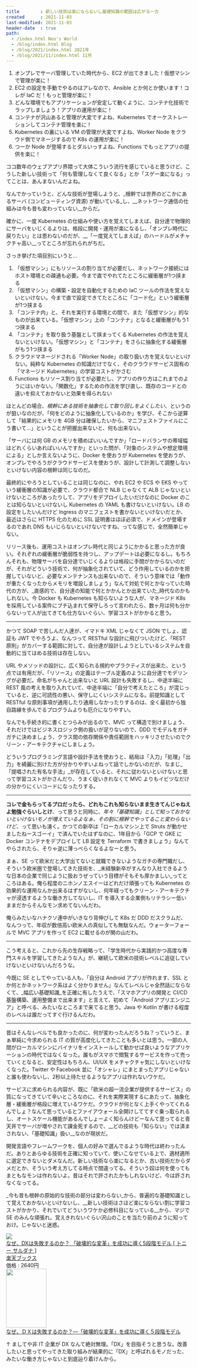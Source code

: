 ```yaml
---
title        : 新しい技術は楽にならないし基礎知識の範囲は広がる一方
created      : 2021-11-03
last-modified: 2021-11-03
header-date  : true
path:
  - /index.html Neo's World
  - /blog/index.html Blog
  - /blog/2021/index.html 2021年
  - /blog/2021/11/index.html 11月
---
```


1. オンプレでサーバ管理していた時代から、EC2 が出てきました！仮想マシンで管理が楽に！
2. EC2 の設定を手動でやるのはアレなので、Ansible とか何とか使います！コレが IaC だ！もっと管理が楽に！
3. どんな環境でもアプリケーションが安定して動くように、コンテナ化技術でラップしましょう！アプリの運用が楽に！
4. コンテナが沢山あると管理が大変ですよね、Kubernetes でオーケストレーションしてコンテナ管理を楽に！
5. Kubernetes の裏にいる VM の管理が大変ですよね、Worker Node をクラウド側でマネージするので K8s の運用が楽に！
6. つーか Node が登場するとダルいっすよね、Functions でもっとアプリの提供を楽に！

ココ数年のウェブアプリ界隈って大体こういう流行を感じていると思うけど、こうした新しい技術って「何も管理しなくて良くなる」とか「スゲー楽になる」ってことは、あんまないんだよね。

なんでかっていうと、どんな技術が登場しようと、_根幹では世界のどこかにあるサーバ (コンピューティング資源) が動いている_し、__ネットワーク通信の仕組みは今も昔も変わっていない__からだ。

確かに、一度 Kubernetes の仕組みや使い方を覚えてしまえば、自分達で物理的にサーバをいじくるよりは、格段に開発・運用が楽になるし、「オンプレ時代に戻りたい」とは思わないのだが、__「一度覚えてしまえば」のハードルがメチャクチャ高い__ってところが忘れられがちだ。

さっき挙げた項目別にいうと…

1. 「仮想マシン」にもリソースの割り当てが必要だし、ネットワーク接続にはホスト環境との疎通も必要。今まで直でやれてたところに緩衝層が1つ挟まる
2. 「仮想マシン」の構築・設定を自動化するための IaC ツールの作法を覚えないといけない。今まで直で設定できてたところに「コード化」という緩衝層が1つ挟まる
3. 「コンテナ内」と、それを実行する環境との間で、また「仮想マシン」的なものが出来ている。「仮想マシン」上の「コンテナ」となると緩衝層がもう1つ挟まる
4. 「コンテナ」を取り扱う基盤として挟まってくる Kubernetes の作法を覚えないといけない。「仮想マシン」と「コンテナ」をさらに抽象化する緩衝層がもう1つ挟まる
5. クラウドマネージドされる「Worker Node」の取り扱い方を覚えないといけない。純粋な Kubernetes の知識だけでなく、そのクラウドサービス固有の「マネージド Kubernetes」の学習コストがかさむ
6. Functions もリソース割り当てが必要だし、アプリの作り方はこれまでのようにはいかない。「関数化」するための作法を学び直し、既存のコードとの違いを抑えておかないと効果を得られない

ほとんどの場合、_根幹にある技術を抽象化して取り回しをよくしたい_、というのが狙いなのだが、「何をどのように抽象化しているのか」を学び、そこから逆算して「結果的にメモリを 4GB 分は確保したいから、マニフェストファイルにこう書いて…」ということが把握出来ないと、何も出来ない。

「サーバには何 GB のメモリを積めばいいんですか」「ロードバランサの帯域幅はどれくらいあればいいんですか」といった問が、「対象のシステムや想定環境による」としか言えないように、Docker を使おうが Kubernetes を使おうが、オンプレでやろうがクラウドサービスを使おうが、設計して計測して調整しないといけない内容の根幹は同じなのだ。

最終的にやろうとしていることは同じなのに、やれ EC2 や ECS や EKS やっていう緩衝層の知識が必要で、クラウド都合で NLB じゃなくて ALB じゃないといけないところがあったりして、アプリをデプロイしたいだけなのに Docker のことは知らないといけないし Kubernetes の YAML も書けないといけない。LB の設定をしたいんだけど Ingress のマニフェストを書かないといけないだとか、最近はさらに HTTPS 化のために SSL 証明書はほぼ必須で、ドメインが登場するのであれ DNS もいじらないといけないですね、ってな感じで、全然簡単じゃない。

リリース後も、運用コストはオンプレ時代と同じようにかかると思った方が良い。それぞれの緩衝層が脆弱性を持つし、アップデートは必要になるし。もちろんそれも、物理サーバを自分達でいじくるよりは格段に手間がかからないのだが、それがどういう技術で、何が抽象化されていて、どう作用しているのかを把握していないと、必要なメンテナンスも出来ないので、そういう意味では「動作が重たくなったからメモリを増設しましょう」なんて対処で何とかなっていた時代の方が、_直感的で、自分達の知能で何とかかんとか出来ていた_時代なのかもしれない。今 Docker も Kubernetes も知らないような人が、マネージド K8s を採用している案件にブチ込まれて保守しろって言われたら、数ヶ月は何も分からないって人が出てきても仕方ないぐらい、学習コストがかかると思う。

---

かつて SOAP で苦しんだ人達が、イマドキ XML じゃなくて JSON でしょ、認証も JWT でやろうよ、なんつって RESTful な設計に飛びついたけど、「REST 原則」がカバーする範囲に対して、自分達が設計しようとしているシステムを自動的に当てはめる技術は存在しない。

URL やメソッドの設計に、広く知られる規約やプラクティスが出来た、という点では有用だが、「リソース」の定義はテーブル定義のように自分達でモデリングが必要だ。命名がちゃんと出来ないと URL 設計も失敗するし、中途半端に REST 風の考えを取り入れていて、中途半端に「自分で考えたところ」が混じっていると、逆に可読性の悪い、保守しにくいシステムになる。前提知識として RESTful な原則事項が通用したり通用しなかったりするのは、全く最初から独自路線を歩んでるプログラムよりも厄介になりやすい。

なんでも手続き的に書くとつらみが出るので、MVC って構造で別けましょう、それだけではビジネスロジック側の扱いが足りないので、DDD でモデルをガチガチに決めましょう、クラス間の依存関係や責任範囲をハッキリさせたいのでクリーン・アーキテクチャにしましょう。

どういうプログラミング言語や設計手法を使おうと、結局は「入力」「処理」「出力」を綺麗に別けた方が分かりやすいよねって話でしかないのだが、なまじ_「提唱された有名な手法」_が存在していると、それに従わないといけないと思って学習コストがかさんだり、うまく従いきれなくて MVC よりもイビツなだけの分かりにくいコードになったりする。

---

__コレで金もらってるプロだったら、どれもこれも知らないまま生きてんじゃねえよ勉強ぐらいしとけ__、って思うと同時に、_年々「基礎知識」として知っておかないといけないモノが増えているよなぁ、その割に根幹でやってること変わらないけど_、って思いも湧く。かつての新卒は「ローカルマシン上で Struts が動かせましたねースゴーイ」で済んでいたはずなのに、1年目から「GCP で GKE に Docker コンテナをデプロイして LB 設定を Terraform で書きましょう」なんてやらされたら、そりゃ逆に薄っぺらくなるよなーと思う。

まぁ、SE って欧米だと大学出てないと就職できないようなガチの専門職だし、そういう欧米圏で登場してきた技術を、_未経験新卒がすんなり入社できるような日本の企業で同じように扱おうぜっていう目標がそもそも厚かましい_ってところはある。俺ら程度のニホンノエスイーはどれだけ頑張っても Kubernetes の効果的な運用なんか出来るはずがないし、何年経ってもクリーン・アーキテクチャが浸透するような働き方してないし、IT を導入する企業側もリテラシー低いままだからそんなモン求めてないんだわ。

俺らみたいなハナクソ連中がいきなり背伸びして K8s だ DDD だスクラムだ、なんつって、年収が数倍高い欧米人の真似しても無駄なんだ。ウォーターフォールで MVC アプリを作って EC2 に載せるのが関の山だわ。

---

こう考えると、これから先の生存戦略って、「学生時代から実践的かつ高度な専門スキルを学習してきたような人」が、継続して欧米の技術レベルに追従していけないといけないんだろうな。

今既に SE としてやっている人も、「自分は Android アプリが作れます、SSL とか何とかネットワーク系はよく分かりません」なんてレベルじゃ全然話にならなくて、_幅広い基礎知識_を正確に有したうえで、「スマホアプリの開発と CI/CD 基盤構築、運用整備まで出来ます」と言えて、初めて「Android アプリエンジニア」と呼べる、みたいなところまで来てると思う。Java や Kotlin が書ける程度のレベルは誰だってすぐ行けるんだわ。

---

昔はそんなレベルでも良かったのに、何が変わったんだろうね？っていうと、まぁ単純に今求められる IT の質が高度化してきたことも多いとは思う。一部の人間がローカルマシンにバイナリをインストールして動かせば良いようなアプリケーションの時代ではなくなった。誰もがスマホで閲覧するサービスを作って売っていくとなると、安定性はもちろん、UI/UX をメチャクチャ気にしないといけなくなった。Twitter や Facebook 並に「オシャレ」にまとまったアプリじゃないと誰も使わないし、2秒以上待たせるようなアプリは作れないワケだ。

サービスに求められる内容が、既に「欧米の超一流企業が提供するサービス」の質になってきていて辛いところなのに、それを実際実現するにあたって、抽象化層・緩衝層が格段に増えているワケだ。クラウドが何となく上手くやってくれるんでしょ？なんて思っているとファイアウォール全開けしててすぐ乗っ取られるし、オートスケール機能があるんでしょーよく知らんけどーなんて思ってると青天井でサーバが増やされて課金死するので、__どの技術も「知らない」では済まされない、「基礎知識」扱い__なのが現状だ。

開発言語やフレームワークを、個人の好みで選んでるような時代は終わったんだ。ありとあらゆる技術を正確に知っていて、使いこなせている上で、適材適所に選定できないとダメなんだ。新しい技術なら楽になるとか、古い技術だからダメだとか、そういう考え方してる時点で間違ってる。そういう奴は何を使ってもまともなモンは作れないよ。昔はそれで許されたかもしれないけど、今は許されなくなってる。

_今も昔も根幹の原始的な技術の部分は変わらない_から、普遍的な基礎知識として覚えておかないといけないし、__新しい技術はさほど楽にならない割に学習コストがかかり、それでいてどういうワケか必修科目になっている__から、マジで SE のみんな頑張れ。覚えきれないぐらい沢山のことを当たり前のように知っておけ。じゃないと迷惑。

<div class="ad-rakuten">
  <div class="ad-rakuten-image">
    <a href="https://hb.afl.rakuten.co.jp/hgc/g00q0722.waxyc9ff.g00q0722.waxyd017/?pc=https%3A%2F%2Fitem.rakuten.co.jp%2Fbook%2F16658980%2F&amp;m=http%3A%2F%2Fm.rakuten.co.jp%2Fbook%2Fi%2F20296159%2F">
      <img src="https://thumbnail.image.rakuten.co.jp/@0_mall/book/cabinet/6599/9784492396599.jpg?_ex=128x128">
    </a>
  </div>
  <div class="ad-rakuten-info">
    <div class="ad-rakuten-title">
      <a href="https://hb.afl.rakuten.co.jp/hgc/g00q0722.waxyc9ff.g00q0722.waxyd017/?pc=https%3A%2F%2Fitem.rakuten.co.jp%2Fbook%2F16658980%2F&amp;m=http%3A%2F%2Fm.rakuten.co.jp%2Fbook%2Fi%2F20296159%2F">なぜ、DXは失敗するのか？ 「破壊的な変革」を成功に導く5段階モデル [ トニー サルダナ ]</a>
    </div>
    <div class="ad-rakuten-shop">
      <a href="https://hb.afl.rakuten.co.jp/hgc/g00q0722.waxyc9ff.g00q0722.waxyd017/?pc=https%3A%2F%2Fwww.rakuten.co.jp%2Fbook%2F&amp;m=http%3A%2F%2Fm.rakuten.co.jp%2Fbook%2F">楽天ブックス</a>
    </div>
    <div class="ad-rakuten-price">価格 : 2640円</div>
  </div>
</div>

<div class="ad-amazon">
  <div class="ad-amazon-image">
    <a href="https://www.amazon.co.jp/dp/B08Z31S1L5?tag=neos21-22&amp;linkCode=osi&amp;th=1&amp;psc=1">
      <img src="https://m.media-amazon.com/images/I/519LFNC6urL._SL160_.jpg" width="110" height="160">
    </a>
  </div>
  <div class="ad-amazon-info">
    <div class="ad-amazon-title">
      <a href="https://www.amazon.co.jp/dp/B08Z31S1L5?tag=neos21-22&amp;linkCode=osi&amp;th=1&amp;psc=1">なぜ、ＤＸは失敗するのか？―「破壊的な変革」を成功に導く５段階モデル</a>
    </div>
  </div>
</div>

↑ ましてや非 IT 企業が DX なんて絶対無理。「DX」を目指そうと思うな。改善したいと思ってやってきた取り組みが結果的に「DX」と呼ばれるモノだった、みたいな働き方じゃないと到底辿り着けんから。
